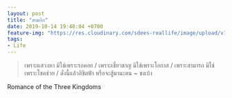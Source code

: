 ```yaml
---
layout: post
title: "สามก๊ก"
date: 2019-10-14 19:48:04 +0700
feature-img: "https://res.cloudinary.com/sdees-reallife/image/upload/v1555658919/sample_feature_img.png"
tags:
- Life
---
```

> เพราะแสวงหา มิใช่เพราะรอคอย / เพราะเชี่ยวชาญ มิใช่เพราะโอกาส / เพราะสามารถ มิใช่เพราะโชคช่วย / ดั่งนี้แล้วลิขิตฟ้า หรือจะสู้มานะตน ~ ขงเบ้ง

<i class="fa fa-child" style="color:plum"></i>

Romance of the Three Kingdoms
